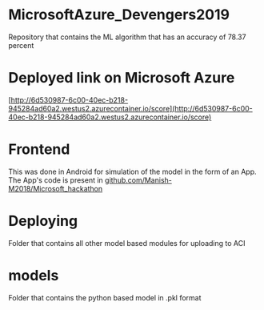 # MicrosoftAzure_Devengers2019
Repository that contains the ML algorithm that has an accuracy of 78.37 percent

# Deployed link on Microsoft Azure
[http://6d530987-6c00-40ec-b218-945284ad60a2.westus2.azurecontainer.io/score](http://6d530987-6c00-40ec-b218-945284ad60a2.westus2.azurecontainer.io/score)

# Frontend 
This was done in Android for simulation of the model in the form of an App. The App's code is present in  [github.com/Manish-M2018/Microsoft_hackathon](https://github.com/Manish-M2018/Microsoft_hackathon)


# Deploying 
Folder that contains all other model based modules for uploading to ACI

# models
Folder that contains the python based model in .pkl format

